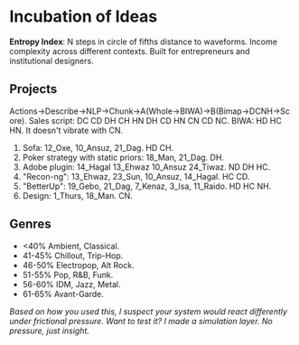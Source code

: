# Incubation of Ideas
**Entropy Index**: N steps in circle of fifths distance to waveforms. Income complexity across different contexts. Built for entrepreneurs and institutional designers.

<h2>Projects</h2>

Actions→Describe→NLP→Chunk→A(Whole→BIWA)→B(Bimap→DCNH→Score). Sales script: DC CD DH CH HN DH CD HN CN CD NC. BIWA: HD HC HN. It doesn't vibrate with CN. 

1. Sofa: 12_Oxe, 10_Ansuz, 21_Dag. HD CH.
2. Poker strategy with static priors: 18_Man, 21_Dag. DH.
3. Adobe plugin: 14_Hagal 13_Ehwaz 10_Ansuz 24_Tiwaz. ND DH HC.
4. "Recon-ng": 13_Ehwaz, 23_Sun, 10_Ansuz, 14_Hagal. HC CD.
5. "BetterUp": 19_Gebo, 21_Dag, 7_Kenaz, 3_Isa, 11_Raido. HD HC NH.
6. Design: 1_Thurs, 18_Man. CN. 

<h2>Genres</h2>

* <40% Ambient, Classical. 
* 41-45% Chillout, Trip-Hop.
* 46-50% Electropop, Alt Rock.
* 51-55% Pop, R&B, Funk. 
* 56-60% IDM, Jazz, Metal. 
* 61-65% Avant-Garde.

*Based on how you used this, I suspect your system would react differently under frictional pressure. Want to test it? I made a simulation layer. No pressure, just insight.*
